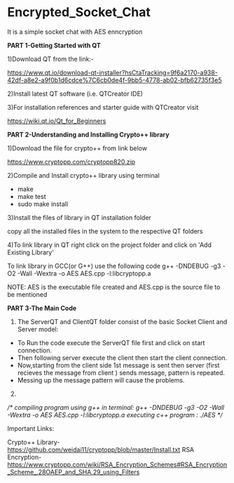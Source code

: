 # Encrypted_Socket_Chat
It is a simple socket chat with AES enncryption 

**PART 1-Getting Started with QT**

1)Download QT from the link:-
	
https://www.qt.io/download-qt-installer?hsCtaTracking=9f6a2170-a938-42df-a8e2-a9f0b1d6cdce%7C6cb0de4f-9bb5-4778-ab02-bfb62735f3e5

2)Install latest QT software (i.e. QTCreator IDE)

3)For installation references and starter guide with QTCreator visit

https://wiki.qt.io/Qt_for_Beginners

**PART 2-Understanding and Installing Crypto++ library**

1)Download the file for crypto++ from link below 

https://www.cryptopp.com/cryptopp820.zip

2)Compile and Install crypto++ library using terminal

* make
* make test
* sudo make install

3)Install the files of library in QT installation folder 

copy all the installed files in the system to the respective QT folders

4)To link library in QT right click on the project folder and click on 'Add Existing Library'

  To link library in GCC(or G++) use the following code
	g++ -DNDEBUG -g3 -O2 -Wall -Wextra -o AES AES.cpp -l:libcryptopp.a
	
  NOTE: AES is the executable file created and AES.cpp is the source file to be mentioned


**PART 3-The Main Code**

1) The ServerQT and ClientQT folder consist of the basic Socket Client and Server model:

* To Run the code execute the ServerQT file first and click on start connection.
* Then following server execute the client then start the client connection.
* Now,starting from the client side 1st message is sent then server (first recieves the message from client ) sends message, pattern is repeated. 
* Messing up the message pattern will cause the problems.

2)




_/*_
_compiling program using g++ in terminal:     g++ -DNDEBUG -g3 -O2 -Wall -Wextra -o AES AES.cpp -l:libcryptopp.a_
_executing c++ program :     ./AES_
_*/_


Important Links:

Crypto++ Library- https://github.com/weidai11/cryptopp/blob/master/Install.txt
RSA Encryption- https://www.cryptopp.com/wiki/RSA_Encryption_Schemes#RSA_Encryption_Scheme_.28OAEP_and_SHA.29_using_Filters
